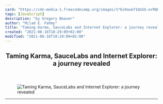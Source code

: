 ```yaml
---
card: "https://cdn-media-1.freecodecamp.org/images/1*Ex9axm71QoSG-erRQQBWuw.jpeg"
tags: [JavaScript]
description: "by Gregory Beaver"
author: "Milad E. Fahmy"
title: "Taming Karma, SauceLabs and Internet Explorer: a journey revealed"
created: "2021-08-16T10:29:09+02:00"
modified: "2021-08-16T10:29:09+02:00"
---
```

<div class="site-wrapper">
<main id="site-main" class="site-main outer">
<div class="inner">
<article class="post-full post tag-javascript tag-react tag-testing tag-open-source tag-web-development ">
<header class="post-full-header">
<h1 class="post-full-title">Taming Karma, SauceLabs and Internet Explorer: a journey revealed</h1>
</header>
<figure class="post-full-image">
<picture>
<source media="(max-width: 700px)" sizes="1px" srcset="data:image/gif;base64,R0lGODlhAQABAIAAAAAAAP///yH5BAEAAAAALAAAAAABAAEAAAIBRAA7 1w">
<source media="(min-width: 701px)" sizes="(max-width: 800px) 400px,
(max-width: 1170px) 700px,
1400px" srcset="https://cdn-media-1.freecodecamp.org/images/1*Ex9axm71QoSG-erRQQBWuw.jpeg 300w,
https://cdn-media-1.freecodecamp.org/images/1*Ex9axm71QoSG-erRQQBWuw.jpeg 600w,
https://cdn-media-1.freecodecamp.org/images/1*Ex9axm71QoSG-erRQQBWuw.jpeg 1000w,
https://cdn-media-1.freecodecamp.org/images/1*Ex9axm71QoSG-erRQQBWuw.jpeg 2000w">
<img onerror="this.style.display='none'" src="https://cdn-media-1.freecodecamp.org/images/1*Ex9axm71QoSG-erRQQBWuw.jpeg" alt="Taming Karma, SauceLabs and Internet Explorer: a journey revealed">
</picture>
</figure>
<section class="post-full-content">
<div class="post-content medium-migrated-article">
</div>
<hr>
</section>
</article>
</div>
</main>
</div>
<!-- Google Tag Manager (noscript) -->
<!-- End Google Tag Manager (noscript) -->

